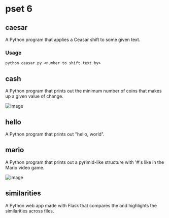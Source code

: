 # pset 6

## caesar

A Python program that applies a Ceasar shift to some given text.

### Usage
`python ceasar.py <number to shift text by>`

## cash

A Python program that prints out the minimum number of coins that makes up a given value of change.

![image](https://user-images.githubusercontent.com/32044950/120117106-9c17fd00-c159-11eb-8ee6-ee4f63f3083b.png)


## hello

A Python program that prints out "hello, world".

## mario

A Python program that prints out a pyrimid-like structure with '#'s like in the Mario video game.

![image](https://user-images.githubusercontent.com/32044950/120117168-ded9d500-c159-11eb-8541-39e9a0ac21e5.png)

## similarities

A Python web app made with Flask that compares the and highlights the similarities across files.
